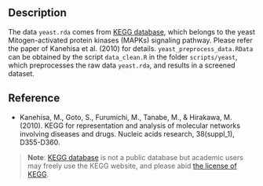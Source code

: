 ## Description 

The data <code>yeast.rda</code> comes from [KEGG database](https://www.kegg.jp/pathway/sce04011),
which belongs to the yeast Mitogen-activated protein kinases (MAPKs) signaling pathway. Please refer 
the paper of Kanehisa et al. (2010) for details. <code>yeast_preprocess_data.RData</code> can be obtained by the script <code>data_clean.R</code> in the folder <code>scripts/yeast</code>, which preprocesses the raw data <code>yeast.rda</code>, and results in a screened dataset. 

## Reference 

- Kanehisa, M., Goto, S., Furumichi, M., Tanabe, M., & Hirakawa, M. (2010). KEGG for 
representation and analysis of molecular networks involving diseases and drugs. Nucleic acids research, 38(suppl_1), D355-D360.

> **Note**: [KEGG database](https://www.kegg.jp/pathway/sce04011) is not a public database but 
> academic users may freely use the KEGG website, and please abid [the license of KEGG](https://www.kegg.jp/kegg/legal.html). 